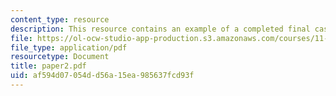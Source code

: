 ```yaml
---
content_type: resource
description: This resource contains an example of a completed final case paper.
file: https://ol-ocw-studio-app-production.s3.amazonaws.com/courses/11-800-doctoral-research-seminar-knowledge-in-the-public-arena-spring-2007/af594d07054dd56a15ea985637fcd93f_paper2.pdf
file_type: application/pdf
resourcetype: Document
title: paper2.pdf
uid: af594d07-054d-d56a-15ea-985637fcd93f
---
```

